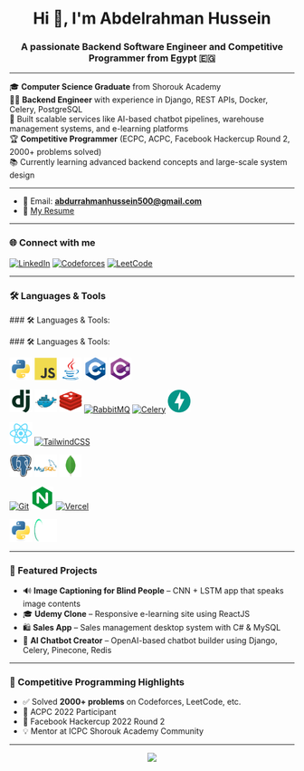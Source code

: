 <h1 align="center">Hi 👋, I'm Abdelrahman Hussein</h1>
<h3 align="center">A passionate Backend Software Engineer and Competitive Programmer from Egypt 🇪🇬</h3>

---

🎓 **Computer Science Graduate** from Shorouk Academy  
👨‍💻 **Backend Engineer** with experience in Django, REST APIs, Docker, Celery, PostgreSQL  
🚀 Built scalable services like AI-based chatbot pipelines, warehouse management systems, and e-learning platforms  
🏆 **Competitive Programmer** (ECPC, ACPC, Facebook Hackercup Round 2, 2000+ problems solved)  
📚 Currently learning advanced backend concepts and large-scale system design

---

- 📧 Email: **abdurrahmanhussein500@gmail.com**
- 📄 [My Resume](https://drive.google.com/file/d/1vVt30lDfcA1ewOJTIyQqqj56P0Zswidh/view?usp=sharing)

---

### 🌐 Connect with me

<p align="left">
<a href="https://linkedin.com/in/abdurrahman-hussein" target="blank"><img align="center" src="https://cdn.jsdelivr.net/npm/simple-icons@v3/icons/linkedin.svg" alt="LinkedIn" height="30" width="40" /></a>
<a href="https://codeforces.com/profile/proabdo" target="blank"><img align="center" src="https://cdn.jsdelivr.net/npm/simple-icons@v3/icons/codeforces.svg" alt="Codeforces" height="30" width="40" /></a>
<a href="https://leetcode.com/proabdo" target="blank"><img align="center" src="https://cdn.jsdelivr.net/npm/simple-icons@v3/icons/leetcode.svg" alt="LeetCode" height="30" width="40" /></a>
</p>

---

### 🛠️ Languages & Tools

<p align="left">
### 🛠️ Languages & Tools:

<p align="left">
### 🛠️ Languages & Tools:

<p align="left">
  <!-- Languages -->
  <a href="https://www.python.org"><img src="https://raw.githubusercontent.com/devicons/devicon/master/icons/python/python-original.svg" alt="Python" width="40" height="40"/></a>
  <a href="https://developer.mozilla.org/en-US/docs/Web/JavaScript"><img src="https://raw.githubusercontent.com/devicons/devicon/master/icons/javascript/javascript-original.svg" alt="JavaScript" width="40" height="40"/></a>
  <a href="https://www.java.com"><img src="https://raw.githubusercontent.com/devicons/devicon/master/icons/java/java-original.svg" alt="Java" width="40" height="40"/></a>
  <a href="https://www.cplusplus.com/"><img src="https://raw.githubusercontent.com/devicons/devicon/master/icons/cplusplus/cplusplus-original.svg" alt="C++" width="40" height="40"/></a>
  <a href="https://learn.microsoft.com/en-us/dotnet/csharp/"><img src="https://raw.githubusercontent.com/devicons/devicon/master/icons/csharp/csharp-original.svg" alt="C#" width="40" height="40"/></a>

  <!-- Backend & Web -->
  <a href="https://www.djangoproject.com/"><img src="https://raw.githubusercontent.com/devicons/devicon/master/icons/django/django-plain.svg" alt="Django" width="40" height="40"/></a>
  <a href="https://www.docker.com/"><img src="https://raw.githubusercontent.com/devicons/devicon/master/icons/docker/docker-original.svg" alt="Docker" width="40" height="40"/></a>
  <a href="https://redis.io/"><img src="https://raw.githubusercontent.com/devicons/devicon/master/icons/redis/redis-original.svg" alt="Redis" width="40" height="40"/></a>
  <a href="https://www.rabbitmq.com/"><img src="https://www.vectorlogo.zone/logos/rabbitmq/rabbitmq-icon.svg" alt="RabbitMQ" width="40" height="40"/></a>
  <a href="https://docs.celeryq.dev/en/stable/"><img src="https://cdn.jsdelivr.net/gh/devicons/devicon/icons/celery/celery-plain.svg" alt="Celery" width="40" height="40" onerror="this.onerror=null; this.src='https://cdn.worldvectorlogo.com/logos/celery-1.svg'"/></a>
  <a href="https://fastapi.tiangolo.com/"><img src="https://raw.githubusercontent.com/devicons/devicon/master/icons/fastapi/fastapi-original.svg" alt="FastAPI" width="40" height="40"/></a>

  <!-- Frontend -->
  <a href="https://reactjs.org/"><img src="https://raw.githubusercontent.com/devicons/devicon/master/icons/react/react-original.svg" alt="ReactJS" width="40" height="40"/></a>
  <a href="https://tailwindcss.com/"><img src="https://www.vectorlogo.zone/logos/tailwindcss/tailwindcss-icon.svg" alt="TailwindCSS" width="40" height="40"/></a>

  <!-- Databases -->
  <a href="https://www.postgresql.org/"><img src="https://raw.githubusercontent.com/devicons/devicon/master/icons/postgresql/postgresql-original.svg" alt="PostgreSQL" width="40" height="40"/></a>
  <a href="https://www.mysql.com/"><img src="https://raw.githubusercontent.com/devicons/devicon/master/icons/mysql/mysql-original-wordmark.svg" alt="MySQL" width="40" height="40"/></a>
  <a href="https://www.mongodb.com/"><img src="https://raw.githubusercontent.com/devicons/devicon/master/icons/mongodb/mongodb-original.svg" alt="MongoDB" width="40" height="40"/></a>

  <!-- Tools -->
  <a href="https://git-scm.com/"><img src="https://www.vectorlogo.zone/logos/git-scm/git-scm-icon.svg" alt="Git" width="40" height="40"/></a>
  <a href="https://nginx.org/"><img src="https://raw.githubusercontent.com/devicons/devicon/master/icons/nginx/nginx-original.svg" alt="Nginx" width="40" height="40"/></a>
  <a href="https://vercel.com/"><img src="https://www.vectorlogo.zone/logos/vercel/vercel-icon.svg" alt="Vercel" width="40" height="40"/></a>

  <!-- Testing -->
  <a href="https://docs.pytest.org/"><img src="https://raw.githubusercontent.com/devicons/devicon/master/icons/python/python-original.svg" alt="Pytest" width="40" height="40"/></a>
  <a href="https://www.cypress.io/"><img src="https://raw.githubusercontent.com/cypress-io/cypress/develop/assets/cypress-logo-dark.png" alt="Cypress" width="40" height="40"/></a>
</p>


</p>

</p>

---

### 📌 Featured Projects

- 🔊 **Image Captioning for Blind People** – CNN + LSTM app that speaks image contents  
- 🎓 **Udemy Clone** – Responsive e-learning site using ReactJS
- 🛍️ **Sales App** – Sales management desktop system with C# & MySQL  
- 🤖 **AI Chatbot Creator** – OpenAI-based chatbot builder using Django, Celery, Pinecone, Redis
---

### 🧠 Competitive Programming Highlights
- ✅ Solved **2000+ problems** on Codeforces, LeetCode, etc.
- 🏅 ACPC 2022 Participant  
- 🎯 Facebook Hackercup 2022 Round 2
- 💡 Mentor at ICPC Shorouk Academy Community
---

<p align="center">
  <img src="https://github-readme-stats.vercel.app/api/top-langs/?username=proabdo&layout=compact&langs_count=10&theme=default" />
</p>
